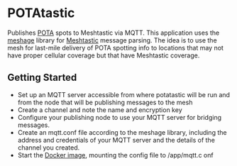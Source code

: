 # POTAtastic

Publishes [POTA](https://parksontheair.com/index.html) spots to Meshtastic via MQTT. This application uses the [meshage](https://github.com/andrewbeard/meshage) library for [Meshtastic](https://meshtastic.org) message parsing. The idea is to use the mesh for last-mile delivery of POTA spotting info to locations that may not have proper cellular coverage but that have Meshtastic coverage.

## Getting Started

- Set up an MQTT server accessible from where potatastic will be run and from the node that will be publishing messages to the mesh
- Create a channel and note the name and encryption key
- Configure your publishing node to use your MQTT server for bridging messages.
- Create an mqtt.conf file according to the meshage library, including the address and credentials of your MQTT server and the details of the channel you created.
- Start the [Docker image](https://hub.docker.com/r/bearda/potatastic), mounting the config file to /app/mqtt.c onf

